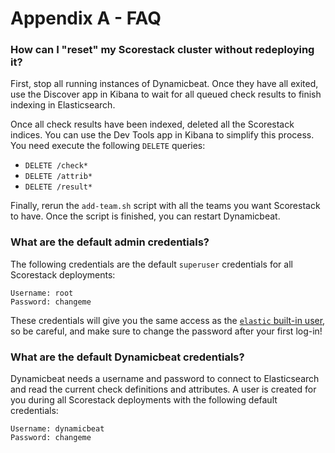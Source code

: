 Appendix A - FAQ
================

### How can I "reset" my Scorestack cluster without redeploying it?

First, stop all running instances of Dynamicbeat. Once they have all exited, use the Discover app in Kibana to wait for all queued check results to finish indexing in Elasticsearch.

Once all check results have been indexed, deleted all the Scorestack indices. You can use the Dev Tools app in Kibana to simplify this process. You need execute the following `DELETE` queries:

- `DELETE /check*`
- `DELETE /attrib*`
- `DELETE /result*`

Finally, rerun the `add-team.sh` script with all the teams you want Scorestack to have. Once the script is finished, you can restart Dynamicbeat.

### What are the default admin credentials?

The following credentials are the default `superuser` credentials for all Scorestack deployments:

```
Username: root
Password: changeme
```

These credentials will give you the same access as the [`elastic` built-in user](https://www.elastic.co/guide/en/elasticsearch/reference/current/built-in-users.html), so be careful, and make sure to change the password after your first log-in!

### What are the default Dynamicbeat credentials?

Dynamicbeat needs a username and password to connect to Elasticsearch and read the current check definitions and attributes. A user is created for you during all Scorestack deployments with the following default credentials:

```
Username: dynamicbeat
Password: changeme
```